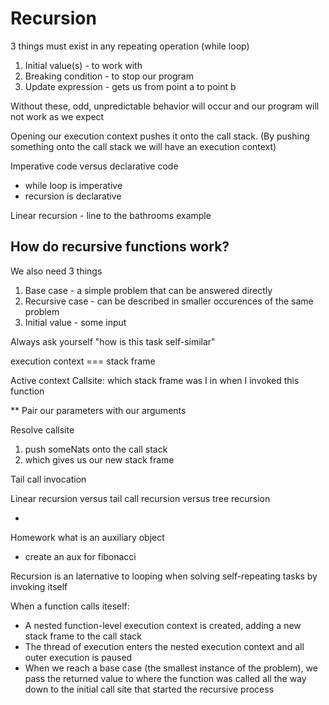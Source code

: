 # Recursion

3 things must exist in any repeating operation (while loop)

1. Initial value(s) - to work with
1. Breaking condition - to stop our program
1. Update expression - gets us from point a to point b

Without these, odd, unpredictable behavior will occur and our program will not work as we expect

Opening our execution context pushes it onto the call stack.
(By pushing something onto the call stack we will have an execution context)

Imperative code versus declarative code

- while loop is imperative
- recursion is declarative

Linear recursion - line to the bathrooms example

## How do recursive functions work?

We also need 3 things

1. Base case - a simple problem that can be answered directly
1. Recursive case - can be described in smaller occurences of the same problem
1. Initial value - some input

Always ask yourself "how is this task self-similar"

execution context === stack frame

Active context
Callsite: which stack frame was I in when I invoked this function

\*\* Pair our parameters with our arguments

Resolve callsite

1. push someNats onto the call stack
1. which gives us our new stack frame

Tail call invocation

Linear recursion versus tail call recursion versus tree recursion

-

Homework
what is an auxiliary object

- create an aux for fibonacci

Recursion is an laternative to looping when solving self-repeating tasks by invoking itself

When a function calls iteself:

- A nested function-level execution context is created, adding a new stack frame to the call stack
- The thread of execution enters the nested execution context and all outer execution is paused
- When we reach a base case (the smallest instance of the problem), we pass the returned value to where the function was called all the way down to the initial call site that started the recursive process
